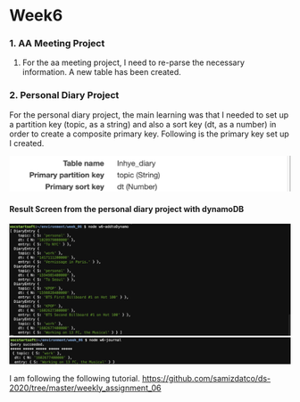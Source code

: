 # Week6

### 1. AA Meeting Project 
1. For the aa meeting project, I need to re-parse the necessary information. A new table has been created. 

### 2. Personal Diary Project
For the personal diary project, the main learning was that I needed to set up a partition key (topic, as a string) and also a sort key (dt, as a number) in order to create a composite primary key. Following is the primary key set up I created. 

![dynamo keys set up](dynamoDB_setUp.png)

####  Result Screen from the personal diary project with dynamoDB
![dynamo](addToDynamo.png)
![query](querySucceeded.png)

I am following the following tutorial. 
https://github.com/samizdatco/ds-2020/tree/master/weekly_assignment_06
